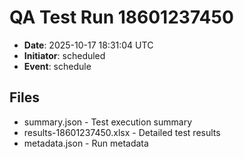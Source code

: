 # QA Test Run 18601237450

- **Date**: 2025-10-17 18:31:04 UTC
- **Initiator**: scheduled
- **Event**: schedule

## Files
- summary.json - Test execution summary
- results-18601237450.xlsx - Detailed test results
- metadata.json - Run metadata

